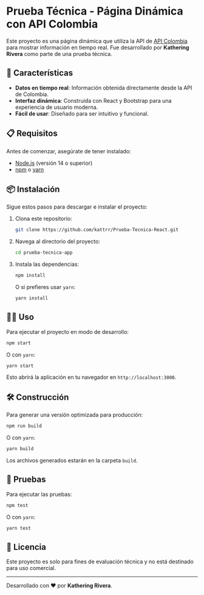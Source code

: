 # Prueba Técnica - Página Dinámica con API Colombia

Este proyecto es una página dinámica que utiliza la API de [API Colombia](https://api-colombia.com/api/v1/) para mostrar información en tiempo real. Fue desarrollado por **Kathering Rivera** como parte de una prueba técnica.

## 🚀 Características

- **Datos en tiempo real**: Información obtenida directamente desde la API de Colombia.
- **Interfaz dinámica**: Construida con React y Bootstrap para una experiencia de usuario moderna.
- **Fácil de usar**: Diseñado para ser intuitivo y funcional.

## 📋 Requisitos

Antes de comenzar, asegúrate de tener instalado:

- [Node.js](https://nodejs.org/) (versión 14 o superior)
- [npm](https://www.npmjs.com/) o [yarn](https://yarnpkg.com/)

## 📦 Instalación

Sigue estos pasos para descargar e instalar el proyecto:

1. Clona este repositorio:

   ```bash
   git clone https://github.com/kattrr/Prueba-Tecnica-React.git
   ```

2. Navega al directorio del proyecto:

   ```bash
   cd prueba-tecnica-app
   ```

3. Instala las dependencias:

   ```bash
   npm install
   ```

   O si prefieres usar `yarn`:

   ```bash
   yarn install
   ```

## 🏃‍♀️ Uso

Para ejecutar el proyecto en modo de desarrollo:

```bash
npm start
```

O con `yarn`:

```bash
yarn start
```

Esto abrirá la aplicación en tu navegador en `http://localhost:3000`.

## 🛠️ Construcción

Para generar una versión optimizada para producción:

```bash
npm run build
```

O con `yarn`:

```bash
yarn build
```

Los archivos generados estarán en la carpeta `build`.

## 🧪 Pruebas

Para ejecutar las pruebas:

```bash
npm test
```

O con `yarn`:

```bash
yarn test
```

## 📄 Licencia

Este proyecto es solo para fines de evaluación técnica y no está destinado para uso comercial.

---
Desarrollado con ❤️ por **Kathering Rivera**.
